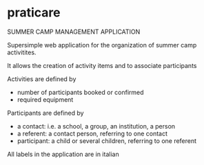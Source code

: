 # praticare

SUMMER CAMP MANAGEMENT APPLICATION

Supersimple web application for the organization of summer camp activitites.

It allows the creation of activity items and to associate participants

Activities are defined by
- number of participants booked or confirmed
- required equipment

Participants are defined by
- a contact: i.e. a school, a group, an institution, a person
- a referent: a contact person, referring to one contact
- participant: a child or several children, referring to one referent

All labels in the application are in italian 
